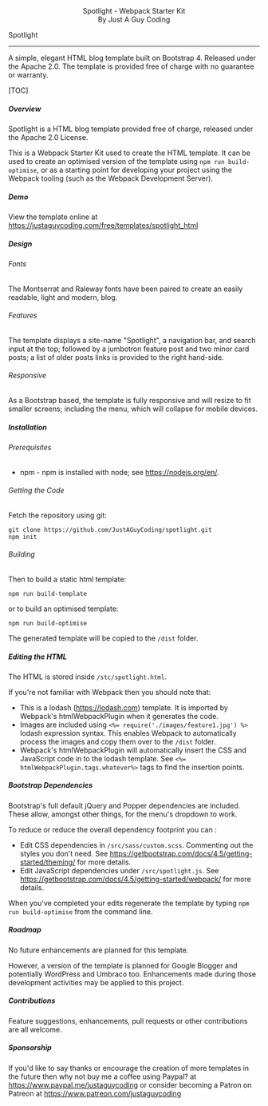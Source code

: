 



<center>Spotlight - Webpack Starter Kit
</br>By Just A Guy Coding</center>


Spotlight

------

A simple, elegant HTML blog template built on Bootstrap 4. Released under the Apache 2.0. The template is provided free of charge with no guarantee or warranty.

[TOC]

##### Overview

Spotlight is a HTML blog template provided free of charge, released under the Apache 2.0 License.

This is a Webpack Starter Kit used to create the HTML template. It can be used to create an optimised version of the template using `npm run build-optimise`, or as a starting point for developing your project using the Webpack tooling (such as the Webpack Development Server).

##### Demo

View the template online at https://justaguycoding.com/free/templates/spotlight_html

##### Design 

###### Fonts

The Montserrat and Raleway fonts have been paired to create an easily readable, light and modern, blog.

###### Features

The template displays a site-name "Spotlight", a navigation bar, and search input at the top; followed by a jumbotron feature post and two minor card posts; a list of older posts links is provided to the right hand-side.

###### Responsive

As a Bootstrap based, the template is fully responsive and will resize to fit smaller screens; including the menu, which will collapse for mobile devices.

##### Installation

###### Prerequisites

- npm - npm is installed with node; see https://nodejs.org/en/.

###### Getting the Code

Fetch the repository using git:

```
git clone https://github.com/JustAGuyCoding/spotlight.git
npm init
```

###### Building

Then to build a static html template:

```
npm run build-template
```

or to build an optimised template:

```
npm run build-optimise
```

The generated template will be copied to the `/dist` folder.

##### Editing the HTML

The HTML is stored inside `/stc/spotlight.html`. 

If you're not familiar with Webpack then you should note that:

- This is a lodash (https://lodash.com) template. It is imported by Webpack's htmlWebpackPlugin when it generates the code. 
- Images are included using `<%= require('./images/feature1.jpg') %>`  lodash expression syntax. This enables Webpack to automatically process the images and copy them over to the `/dist` folder.
- Webpack's htmlWebpackPlugin will automatically insert the CSS and JavaScript code in to the lodash template. See  `<%= htmlWebpackPlugin.tags.whatever%>` tags to find the insertion points.

##### Bootstrap Dependencies

Bootstrap's full default jQuery and Popper dependencies are included. These allow, amongst other things, for the menu's dropdown to work. 

To reduce or reduce the overall dependency footprint you can :

- Edit CSS dependencies in `/src/sass/custom.scss`. Commenting out the styles you don't need. See https://getbootstrap.com/docs/4.5/getting-started/theming/ for more details.
- Edit JavaScript dependencies under `/src/spotlight.js`. See https://getbootstrap.com/docs/4.5/getting-started/webpack/ for more details.

When you've completed your edits regenerate the template by typing `npm run build-optimise` from the command line.

##### Roadmap

No future enhancements are planned for this template.

However, a version of the template is planned for Google Blogger and potentially WordPress and Umbraco too. Enhancements made during those development activities may be applied to this project.

##### Contributions

Feature suggestions, enhancements, pull requests or other contributions are all welcome.

##### Sponsorship

If you'd  like to say thanks or encourage the creation of more templates in the future then why not buy me a coffee using Paypal? at <a href="https://www.paypal.me/justaguycoding">https://www.paypal.me/justaguycoding</a> or consider becoming a Patron on Patreon at <a href="https://www.patreon.com/justaguycoding">https://www.patreon.com/justaguycoding</a>

